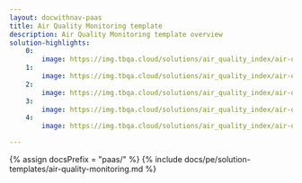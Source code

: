 ```yaml
---
layout: docwithnav-paas
title: Air Quality Monitoring template
description: Air Quality Monitoring template overview
solution-highlights:
    0:
        image: https://img.tbqa.cloud/solutions/air_quality_index/air-quality-index-1.png
    1:
        image: https://img.tbqa.cloud/solutions/air_quality_index/air-quality-index-2.png
    2:
        image: https://img.tbqa.cloud/solutions/air_quality_index/air-quality-index-3.png
    3:
        image: https://img.tbqa.cloud/solutions/air_quality_index/air-quality-index-4.png
    4:
        image: https://img.tbqa.cloud/solutions/air_quality_index/air-quality-index-5.png

---
```


{% assign docsPrefix = "paas/" %}
{% include docs/pe/solution-templates/air-quality-monitoring.md %}